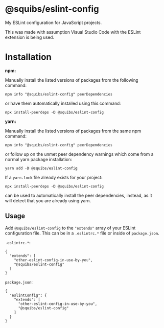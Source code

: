 # @squibs/eslint-config

My ESLint configuration for JavaScript projects.


This was made with assumption Visual Studio Code with the ESLint extension is being used.

# Installation

**npm:**

Manually install the listed versions of packages from the following command:

`npm info "@squibs/eslint-config" peerDependencies`

or have them automatically installed using this command:

`npx install-peerdeps -D @squibs/eslint-config`

**yarn:**

Manually install the listed versions of packages from the same npm command:

`npm info "@squibs/eslint-config" peerDependencies`

or follow up on the unmet peer dependency warnings which come from a normal yarn package installation:

`yarn add -D @squibs/eslint-config`

If a `yarn.lock` file already exists for your project:

`npx install-peerdeps -D @squibs/eslint-config`

can be used to automatically install the peer dependencies, instead, as it will detect that you are already using yarn.

## Usage

Add `@squibs/eslint-config` to the `"extends"` array of your ESLint configuration file. This can be in a `.eslintrc.*` file or inside of `package.json`.

`.eslintrc.*`:

```
{
  "extends": [
    "other-eslint-config-in-use-by-you",
    "@squibs/eslint-config"
  ]
}
```

`package.json`:

```
{
  "eslintConfig": {
    "extends": [
      "other-eslint-config-in-use-by-you",
      "@squibs/eslint-config"
    ]
  }
}
```
